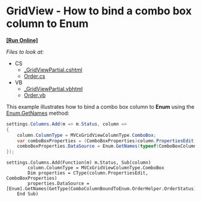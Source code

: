# GridView - How to bind a combo box column to Enum
<!-- run online -->
**[[Run Online]](https://codecentral.devexpress.com/147419099/)**
<!-- run online end -->

*Files to look at:*
* CS
	* [_GridViewPartial.cshtml](https://github.com/DevExpress-Examples/GridView-How-to-bind-a-combo-box-column-to-Enum/blob/17.1.2%2B/CS/ComboBoxColumnBoundToEnum/Views/Home/_GridViewPartial.cshtml)
	* [Order.cs](https://github.com/DevExpress-Examples/GridView-How-to-bind-a-combo-box-column-to-Enum/blob/17.1.2%2B/CS/ComboBoxColumnBoundToEnum/Models/Order.cs)
* VB
	* [_GridViewPartial.vbhtml](https://github.com/DevExpress-Examples/GridView-How-to-bind-a-combo-box-column-to-Enum/blob/17.1.2%2B/VB/ComboColumnBoundToEnum/Views/Home/_GridViewPartial.vbhtml)
	* [Order.vb](https://github.com/DevExpress-Examples/GridView-How-to-bind-a-combo-box-column-to-Enum/blob/17.1.2%2B/VB/ComboColumnBoundToEnum/Models/Order.vb)

This example illustrates how to bind a combo box column to **Enum** using the [Enum.GetNames](https://docs.microsoft.com/en-us/dotnet/api/system.enum.getnames?view=netframework-4.7.2) method:
```csharp
settings.Columns.Add(m => m.Status, column =>
{
	column.ColumnType = MVCxGridViewColumnType.ComboBox;
	var comboBoxProperties = (ComboBoxProperties)column.PropertiesEdit;
	comboBoxProperties.DataSource = Enum.GetNames(typeof(ComboBoxColumnBoundToEnum.Models.OrderHelper.OrderStatus));
});
```
```vbnet
settings.Columns.Add(Function(m) m.Status, Sub(column)
		column.ColumnType = MVCxGridViewColumnType.ComboBox
		Dim properties = CType(column.PropertiesEdit, ComboBoxProperties)
		properties.DataSource = [Enum].GetNames(GetType(ComboColumnBoundToEnum.OrderHelper.OrderStatus))
	End Sub)
```
